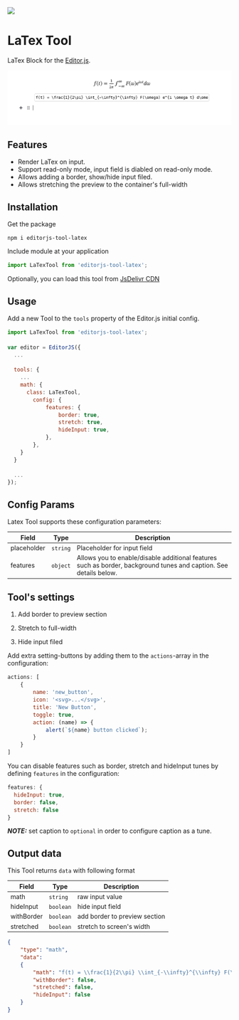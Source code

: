 ![](https://badgen.net/badge/Editor.js/v2.0/blue)

# LaTex Tool

LaTex Block for the [Editor.js](https://editorjs.io).

![tool-screenshot](./assets/tool-screenshot.jpg)

## Features

- Render LaTex on input.
- Support read-only mode, input field is diabled on read-only mode.
- Allows adding a border, show/hide input filed.
- Allows stretching the preview to the container's full-width

## Installation

Get the package

```shell
npm i editorjs-tool-latex
```

Include module at your application

```javascript
import LaTexTool from 'editorjs-tool-latex';
```

Optionally, you can load this tool from [JsDelivr CDN](https://cdn.jsdelivr.net/npm/editorjs-tool-latex@latest)

## Usage

Add a new Tool to the `tools` property of the Editor.js initial config.

```javascript
import LaTexTool from 'editorjs-tool-latex';

var editor = EditorJS({
  ...

  tools: {
    ...
    math: {
      class: LaTexTool,
        config: {
            features: {
                border: true,
                stretch: true,
                hideInput: true,
            },
        },
    }
  }

  ...
});
```

## Config Params

Latex Tool supports these configuration parameters:

| Field       | Type     | Description                                                                                                       |
| ----------- | -------- | ----------------------------------------------------------------------------------------------------------------- |
| placeholder | `string` | Placeholder for input field                                                                                       |
| features    | `object` | Allows you to enable/disable additional features such as border, background tunes and caption. See details below. |

## Tool's settings

1. Add border to preview section

2. Stretch to full-width

3. Hide input filed

Add extra setting-buttons by adding them to the `actions`-array in the configuration:

```js
actions: [
    {
        name: 'new_button',
        icon: '<svg>...</svg>',
        title: 'New Button',
        toggle: true,
        action: (name) => {
            alert(`${name} button clicked`);
        }
    }
]
```

You can disable features such as border, stretch and hideInput tunes by defining `features` in the configuration:

```js
features: {
  hideInput: true,
  border: false,
  stretch: false
}
```

**_NOTE:_** set caption to `optional` in order to configure caption as a tune.

## Output data

This Tool returns `data` with following format

| Field      | Type      | Description                   |
| ---------- | --------- | ----------------------------- |
| math       | `string`  | raw input value               |
| hideInput  | `boolean` | hide input field              |
| withBorder | `boolean` | add border to preview section |
| stretched  | `boolean` | stretch to screen's width     |

```json
{
    "type": "math",
    "data":
    {
        "math": "f(t) = \\frac{1}{2\\pi} \\int_{-\\infty}^{\\infty} F(\\omega) e^{i \\omega t} d\\omega",
        "withBorder": false,
        "stretched": false,
        "hideInput": false
    }
}
```
